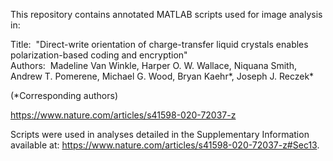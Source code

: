 This repository contains annotated MATLAB scripts used for image analysis in:

Title:  "Direct-write orientation of charge-transfer liquid crystals enables polarization-based coding and encryption"  
Authors:  Madeline Van Winkle, Harper O. W. Wallace, Niquana Smith, Andrew T. Pomerene, Michael G. Wood, Bryan Kaehr*, Joseph J. Reczek*

(\*Corresponding authors)

https://www.nature.com/articles/s41598-020-72037-z


Scripts were used in analyses detailed in the Supplementary Information available at: https://www.nature.com/articles/s41598-020-72037-z#Sec13.
